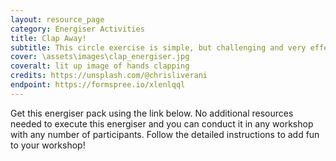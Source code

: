 ```yaml
---
layout: resource_page
category: Energiser Activities
title: Clap Away!
subtitle: This circle exercise is simple, but challenging and very effective for generating focus and alignment in a group. The group has to move their 'clap' around the circle as fast as they can, with as much synchronization as possible. The variations help increase the fun and energy levels!
cover: \assets\images\clap_energiser.jpg
coveralt: lit up image of hands clapping
credits: https://unsplash.com/@chrisliverani
endpoint: https://formspree.io/xlenlqql
---
```

Get this energiser pack using the link below. No additional resources needed to execute this energiser and you can conduct it in any workshop with any number of participants. Follow the detailed instructions to add fun to your workshop!  
